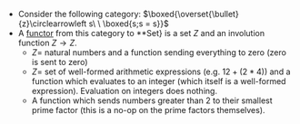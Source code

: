 - Consider the following category: 
  $\boxed{\overset{\bullet}{z}\circlearrowleft s\ \ \boxed{s;s = s}}$
- A [functor](/docs/math/defs/functor.qmd) from this category to **Set} is a set $Z$ and an 
  involution function $Z \rightarrow Z$.
  - $Z =$ natural numbers and a function sending everything to zero (zero is 
    sent to zero)
  - $Z =$ set of well-formed arithmetic expressions (e.g. $12+(2*4)$) and a 
    function which evaluates to an integer (which itself is a well-formed 
    expression). Evaluation on integers does nothing.
  - A function which sends numbers greater than 2 to their smallest prime factor 
    (this is a no-op on the prime factors themselves).
